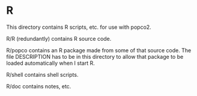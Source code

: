R
====

This directory contains R scripts, etc. for use with popco2.

R/R (redundantly) contains R source code.

R/popco contains an R package made from some of that source code.  The
file DESCRIPTION has to be in this directory to allow that package to
be loaded automatically when I start R.

R/shell contains shell scripts.

R/doc contains notes, etc.

